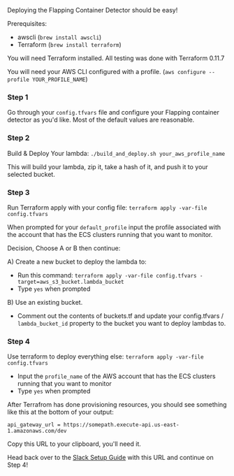 Deploying the Flapping Container Detector should be easy!

Prerequisites:
- awscli (`brew install awscli`)
- Terraform (`brew install terraform`)

You will need Terraform installed. All testing was done with Terraform 0.11.7

You will need your AWS CLI configured with a profile. (`aws configure --profile YOUR_PROFILE_NAME`)

### Step 1
Go through your `config.tfvars` file and configure your Flapping container detector as you'd like. Most of the default
values are reasonable.

    
### Step 2

Build & Deploy Your lambda: `./build_and_deploy.sh your_aws_profile_name`

This will build your lambda, zip it, take a hash of it, and push it to your selected bucket.


### Step 3

Run Terraform apply with your config file: `terraform apply -var-file config.tfvars`

When prompted for your `default_profile` input the profile associated with the account that has the ECS clusters running
that you want to monitor.

Decision, Choose A or B then continue:

A) Create a new bucket to deploy the lambda to:
- Run this command: `terraform apply -var-file config.tfvars -target=aws_s3_bucket.lambda_bucket`
- Type `yes` when prompted
 
B) Use an existing bucket.
- Comment out the contents of buckets.tf and update your config.tfvars / `lambda_bucket_id` property to the bucket you want to deploy lambdas to.

### Step 4 

Use terraform to deploy everything else: `terraform apply -var-file config.tfvars`
- Input the `profile_name` of the AWS account that has the ECS clusters running that you want to monitor
- Type `yes` when prompted

After Terrafrom has done provisioning resources, you should see something like this at the bottom of your output:

`api_gateway_url = https://somepath.execute-api.us-east-1.amazonaws.com/dev`

Copy this URL to your clipboard, you'll need it.

Head back over to the [Slack Setup Guide](slack_app_setup.md#step-4-configure-your-api-callback-endpoint "Slack App Setup") with this URL and continue on Step 4!